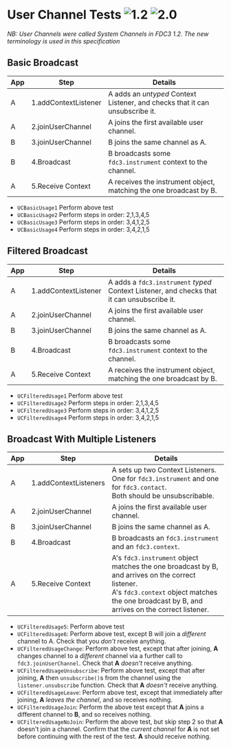 # User Channel Tests  ![1.2](https://img.shields.io/badge/FDC3-1.2-green) ![2.0](https://img.shields.io/badge/FDC3-2.0-blue)

_NB:  User Channels were called System Channels in FDC3 1.2.  The new terminology is used in this specification_


## Basic Broadcast

| App | Step               |Details                                                                           |
|-----|--------------------|----------------------------------------------------------------------------------|
| A   | 1.addContextListener |A adds an _untyped_ Context Listener, and checks that it can unsubscribe it.|
| A   | 2.joinUserChannel     |A joins the first available user channel.|
| B   | 3.joinUserChannel     |B joins the same channel as A. |
| B   | 4.Broadcast          | B broadcasts some `fdc3.instrument` context to the channel. |
| A   | 5.Receive Context    | A receives the instrument object, matching the one broadcast by B.  |

- `UCBasicUsage1` Perform above test 
- `UCBasicUsage2` Perform steps in order: 2,1,3,4,5
- `UCBasicUsage3` Perform steps in order: 3,4,1,2,5
- `UCBasicUsage4` Perform steps in order: 3,4,2,1,5

## Filtered Broadcast

| App | Step               |Details                                                                           |
|-----|--------------------|----------------------------------------------------------------------------------|
| A   | 1.addContextListener |A adds a `fdc3.instrument` _typed_ Context Listener, and checks that it can unsubscribe it.|
| A   | 2.joinUserChannel     |A joins the first available user channel.|
| B   | 3.joinUserChannel     |B joins the same channel as A. |
| B   | 4.Broadcast          | B broadcasts some `fdc3.instrument` context to the channel. |
| A   | 5.Receive Context    | A receives the instrument object, matching the one broadcast by B.  |

- `UCFilteredUsage1` Perform above test 
- `UCFilteredUsage2` Perform steps in order: 2,1,3,4,5
- `UCFilteredUsage3` Perform steps in order: 3,4,1,2,5
- `UCFilteredUsage4` Perform steps in order: 3,4,2,1,5

## Broadcast With Multiple Listeners

| App | Step               | Details                                                                                                     |
|-----|--------------------|-------------------------------------------------------------------------------------------------------------|
| A   | 1.addContextListeners | A sets up two Context Listeners.  One for `fdc3.instrument` and one for `fdc3.contact`.  <br/> Both should be unsubscribable.    |
| A   | 2.joinUserChannel     |A joins the first available user channel.|
| B   | 3.joinUserChannel     |B joins the same channel as A. |
| B   | 4.Broadcast          | B broadcasts an `fdc3.instrument` and an `fdc3.context`.                   |
| A   | 5.Receive Context    | A's `fdc3.instrument` object matches the one broadcast by B, and arrives on the correct listener.<br>A's `fdc3.context` object matches the one broadcast  by B, and arrives on the correct listener.   |

 - `UCFilteredUsage5`: Perform above test
 - `UCFilteredUsage6`: Perform above test, except B will join a _different_ channel to A. Check that you _don't_ receive anything.
 - `UCFilteredUsageChange`: Perform above test, except that after joining, **A** changes channel to a _different_ channel via a further call to `fdc3.joinUserChannel`.  Check that **A** _doesn't_ receive anything.
 - `UCFilteredUsageUnsubscribe`: Perform above test, except that after joining, **A** then `unsubscribe()`s from the channel using the `listener.unsubscribe` function. Check that **A** _doesn't_ receive anything. 
 - `UCFilteredUsageLeave`: Perform above test, except that immediately after joining, **A** _leaves the channel_, and so receives nothing.
 - `UCFilteredUsageJoin`: Perform the above test except that **A** joins a different channel to **B**, and so receives nothing.
 - `UCFilteredUsageNoJoin`: Perform the above test, but skip step 2 so that **A** doesn't join a channel. Confirm that the _current channel_ for **A** is not set before continuing with the rest of the test.  **A** should receive nothing.